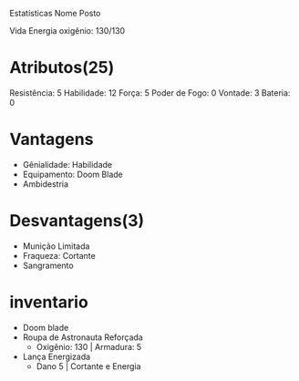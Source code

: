 
Estatísticas
Nome
Posto

Vida
Energia
oxigênio: 130/130

# Atributos(25)
Resistência: 5
Habilidade: 12
Força: 5
Poder de Fogo: 0
Vontade: 3
Bateria: 0


# Vantagens
- Gênialidade: Habilidade
- Equipamento: Doom Blade
- Ambidestria

# Desvantagens(3)
- Munição Limitada
- Fraqueza: Cortante
- Sangramento

# inventario
- Doom blade
- Roupa de Astronauta Reforçada
	- Oxigênio: 130 | Armadura: 5
- Lança Energizada 
	- Dano 5 | Cortante e Energia
